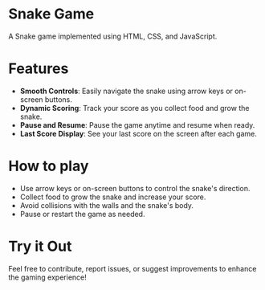 # Snake Game
A Snake game implemented using HTML, CSS, and JavaScript.  
# Features
- **Smooth Controls**: Easily navigate the snake using arrow keys or on-screen buttons.
- **Dynamic Scoring**: Track your score as you collect food and grow the snake.
- **Pause and Resume**: Pause the game anytime and resume when ready.
- **Last Score Display**: See your last score on the screen after each game.  
# How to play  
- Use arrow keys or on-screen buttons to control the snake's direction.
- Collect food to grow the snake and increase your score.
- Avoid collisions with the walls and the snake's body.
- Pause or restart the game as needed.  
# Try it Out  
Feel free to contribute, report issues, or suggest improvements to enhance the gaming experience!
